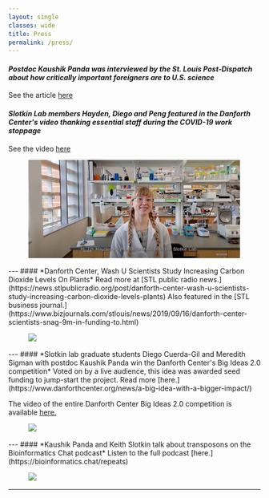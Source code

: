```yaml
---
layout: single
classes: wide
title: Press
permalink: /press/
---
```


#### *Postdoc Kaushik Panda was interviewed by the St. Louis Post-Dispatch about how critically important foreigners are to U.S. science*
See the article [here](https://www.stltoday.com/business/st-louis-scientists-say-trumps-order-limiting-foreign-workers-will-hurt-labs-stifle-american-ingenuity/article_17325736-1233-5760-a7a5-39310559d5eb.html)


#### *Slotkin Lab members Hayden, Diego and Peng featured in the Danforth Center's video thanking essential staff during the COVID-19 work stoppage*
See the video [here](https://www.youtube.com/watch?v=PuFk6hnGV30&feature=youtu.be)

<figure class="half">
  <a href="https://www.youtube.com/watch?v=PuFk6hnGV30&feature=youtu.be"><img src="/assets/images/Hayden_MBO.jpg"></a>
</figure>
---
#### *Danforth Center, Wash U Scientists Study Increasing Carbon Dioxide Levels On Plants*
Read more at [STL public radio news.](https://news.stlpublicradio.org/post/danforth-center-wash-u-scientists-study-increasing-carbon-dioxide-levels-plants) Also featured in the [STL business journal.](https://www.bizjournals.com/stlouis/news/2019/09/16/danforth-center-scientists-snag-9m-in-funding-to.html)

<figure class="half">
  <a href="https://www.danforthcenter.org/news/as-co2-levels-rise-danforth-center-scientists-explore-the-effect-on-plants-in-an-effort-to-improve-crops-for-a-changing-environment/?__sw_csrfToken=REzoyqxsammyaOEYLBWPPdBXkySo5Ehs"><img src="https://www.danforthcenter.org/app/uploads/2019/09/DSC_0884.jpg"></a>
</figure>
---
#### *Slotkin lab graduate students Diego Cuerda-Gil and Meredith Sigman with postdoc Kaushik Panda win the Danforth Center's Big Ideas 2.0 competition*
Voted on by a live audience, this idea was awarded seed funding to jump-start the project.
Read more [here.](https://www.danforthcenter.org/news/a-big-idea-with-a-bigger-impact/)

The video of the entire Danforth Center Big Ideas 2.0 competition is available [here.](https://hecmedia.org/posts/conversations-from-the-danforth-plant-science-center-presents-big-ideas-2-0)

<figure class="half">
  <a href="https://www.danforthcenter.org/news/a-big-idea-with-a-bigger-impact/"><img src="https://www.danforthcenter.org/app/uploads/2020/03/CY6A4099.jpg"></a>
</figure>
---
#### *Kaushik Panda and Keith Slotkin talk about transposons on the Bioinformatics Chat podcast*
Listen to the full podcast [here.](https://bioinformatics.chat/repeats)
<figure>
  <a href="https://bioinformatics.chat/repeats"><img src="https://bioinformatics.chat/img/header.svg"></a>
</figure>


---
